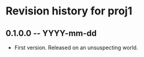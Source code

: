 # Revision history for proj1

## 0.1.0.0 -- YYYY-mm-dd

* First version. Released on an unsuspecting world.
